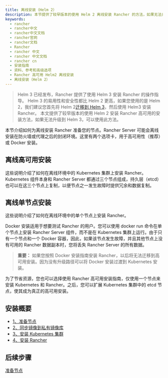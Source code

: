 ```yaml
---
title: 离线安装（Helm 2）
description: 本节提供了较早版本的使用 Helm 2 离线安装 Rancher 的方法，如果无法升级到 Helm 3，可以使用此方法。本节介绍如何为离线安装 Rancher 准备您的节点。Rancher Server 可能会离线安装在防火墙或代理之后的封闭环境。这里有两个选项卡，用于高可用性（推荐）或 Docker 安装。
keywords:
  - rancher
  - rancher中文
  - rancher中文文档
  - rancher官网
  - rancher文档
  - Rancher
  - rancher 中文
  - rancher 中文文档
  - rancher cn
  - 安装指南
  - 资料、参考和高级选项
  - Rancher 高可用 Helm2 离线安装
  - 离线安装（Helm 2）
---
```


> Helm 3 已经发布，Rancher 提供了使用 Helm 3 安装 Rancher 的操作指导。
> Helm 3 的易用性和安全性都比 Helm 2 更高，如果您使用的是 Helm 2，我们建议您首先将 Helm 2[迁移到 Helm 3](https://helm.sh/blog/migrate-from-helm-v2-to-helm-v3/)，然后使用 Helm3 安装 Rancher。
> 本文提供了较早版本的使用 Helm 2 安装 Rancher 高可用的安装方法，如果无法升级到 Helm 3，可以使用此方法。

本节介绍如何为离线安装 Rancher 准备您的节点。Rancher Server 可能会离线安装在防火墙或代理之后的封闭环境。这里有两个选项卡，用于高可用性（推荐）或 Docker 安装。

## 离线高可用安装

这些说明介绍了如何在离线环境中的 Kubernetes 集群上安装 Rancher。
Kubernetes 组件本身和 Rancher Server 都通过三个节点组成，持久层（etcd）也可以在这三个节点上复制，以便节点之一发生故障时提供冗余和数据复制。

## 离线单节点安装

这些说明介绍了如何在离线环境中的单个节点上安装 Rancher。

Docker 安装适用于想要测试 Rancher 的用户。您可以使用 docker run 命令在单个节点上安装 Rancher Server 组件，而不是在 Kubernetes 集群上运行。由于只有一个节点和一个 Docker 容器，因此，如果该节点发生故障，并且其他节点上没有可用的 Rancher 数据副本时，您将丢失 Rancher Server 的所有数据。

> **重要：** 如果您按照 Docker 安装指南安装 Rancher，以后将无法迁移到高可用安装。因为没有升级路径可以将 Docker 安装过渡到 Kubernetes 安装。

为了节省资源，您也可以选择使用 Rancher 高可用安装指南，仅使用一个节点来安装 Kubernetes 和 Rancher。之后，您可以扩展 Kubernetes 集群中的 etcd 节点，使其成为真正的高可用安装。

## 安装概要

- [1、准备节点](/docs/rancher2/installation/options/air-gap-helm2/prepare-nodes/_index)
- [2、同步镜像到私有镜像库](/docs/rancher2/installation/options/air-gap-helm2/populate-private-registry/_index)
- [3、安装 Kubernetes 集群](/docs/rancher2/installation/options/air-gap-helm2/launch-kubernetes/_index)
- [4、安装 Rancher](/docs/rancher2/installation/options/air-gap-helm2/install-rancher/_index)

## 后续步骤

[准备节点](/docs/rancher2/installation/options/air-gap-helm2/prepare-nodes/_index)
